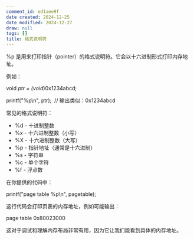 ```yaml
---
comment_id: ed1aee9f
date created: 2024-12-25
date modified: 2024-12-27
draw: null
tags: []
title: 格式说明符
---
```

%p 是用来打印指针（pointer）的格式说明符。它会以十六进制形式打印内存地址。

例如：

void *ptr = (void*)0x1234abcd;

printf("%p\n", ptr);  // 输出类似：0x1234abcd

常见的格式说明符：

- %d - 十进制整数
- %x - 十六进制整数（小写）
- %X - 十六进制整数（大写）
- %p - 指针地址（通常是十六进制）
- %s - 字符串
- %c - 单个字符
- %f - 浮点数

在你提供的代码中：

printf("page table %p\n", pagetable);

这行代码会打印页表的内存地址，例如可能输出：

page table 0x80023000

这对于调试和理解内存布局非常有用，因为它让我们能看到具体的内存地址。
